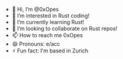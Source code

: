 - 👋 Hi, I’m @0xOpes
- 👀 I’m interested in Rust coding!
- 🌱 I’m currently learning Rust!
- 💞️ I’m looking to collaborate on Rust repos!
- 📫 How to reach me 0xOpes
- 😄 Pronouns: e/acc
- ⚡ Fun fact: I'm based in Zurich

<!---
0xOpes/0xOpes is a ✨ special ✨ repository because its `README.md` (this file) appears on your GitHub profile.
You can click the Preview link to take a look at your changes.
--->
